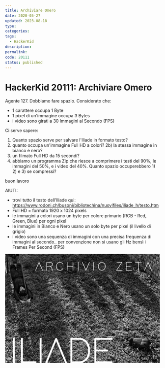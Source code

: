 ```yaml
---
title: Archiviare Omero
date: 2020-05-27
updated: 2023-08-18
type: 
categories: 
tags:
  - HackerKid
description: 
permalink: 
code: 20111
status: published
---
```

# HackerKid 20111: Archiviare Omero

Agente 127. Dobbiamo fare spazio.
Considerato che:
- 1 carattere occupa 1 Byte
- 1 pixel di un'immagine occupa 3 Bytes
- i video sono girati a 30 Immagini al Secondo (FPS)

Ci serve sapere:
1) Quanto spazio serve per salvare l'Iliade in formato testo?
2) quanto occupa un'immagine Full HD a colori?
2b) la stessa immagine in bianco e nero?
3) un filmato Full HD da 15 secondi?
4) abbiamo un programma Zip che riesce a comprimere i testi del 90%, le immagini del 50%, e i video del 40%. Quanto spazio occuperebbero 1) 2) e 3) se compressi?

buon lavoro

AIUTI:
- trovi tutto il testo dell'Iliade qui:
https://www.rodoni.ch/busoni/bibliotechina/nuovifiles/iliade_h/testo.htm
- Full HD = formato 1920 x 1024 pixels
- le immagini a colori usano un byte per colore primario (RGB - Red, Green, Blue) per ogni pixel
- le immagini in Bianco e Nero usano un solo byte per pixel (il livello di grigio)
- i video sono una sequenza di immagini con una precisa frequenza di immagini al secondo.. per convenzione non si usano gli Hz bensì i Frames Per Second (FPS)

![](../../../assets/img/hackerkid/archivio_iliade.jpg)
